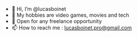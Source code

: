 - 👋 Hi, I’m @lucasboinet
- 👀 My hobbies are video games, movies and tech
- 🌱 Open for any freelance opportunity
- 📫 How to reach me : lucasboinet.pro@gmail.com
